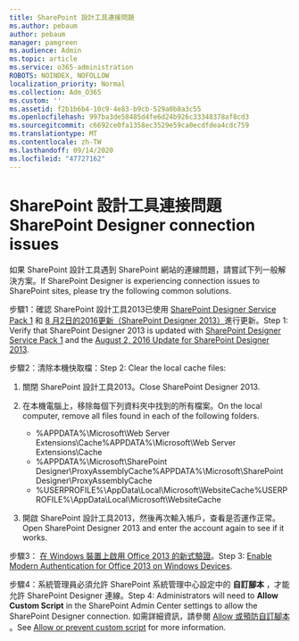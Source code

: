 ```yaml
---
title: SharePoint 設計工具連接問題
ms.author: pebaum
author: pebaum
manager: pamgreen
ms.audience: Admin
ms.topic: article
ms.service: o365-administration
ROBOTS: NOINDEX, NOFOLLOW
localization_priority: Normal
ms.collection: Adm_O365
ms.custom: ''
ms.assetid: f2b1b6b4-10c9-4e83-b9cb-529a0b8a3c55
ms.openlocfilehash: 997ba3de58485d4fe6d24b926c33348378af8cd3
ms.sourcegitcommit: c6692ce0fa1358ec3529e59ca0ecdfdea4cdc759
ms.translationtype: MT
ms.contentlocale: zh-TW
ms.lasthandoff: 09/14/2020
ms.locfileid: "47727162"
---
```

# <a name="sharepoint-designer-connection-issues"></a><span data-ttu-id="f3f8e-102">SharePoint 設計工具連接問題</span><span class="sxs-lookup"><span data-stu-id="f3f8e-102">SharePoint Designer connection issues</span></span> 

<span data-ttu-id="f3f8e-103">如果 SharePoint 設計工具遇到 SharePoint 網站的連線問題，請嘗試下列一般解決方案。</span><span class="sxs-lookup"><span data-stu-id="f3f8e-103">If SharePoint Designer is experiencing connection issues to SharePoint sites, please try the following common solutions.</span></span>

<span data-ttu-id="f3f8e-104">步驟1：確認 SharePoint 設計工具2013已使用 [SharePoint Designer Service Pack 1](https://support.microsoft.com/help/2817441/description-of-microsoft-sharepoint-designer-2013-service-pack-1-sp1) 和 [8 月2日的2016更新（SharePoint Designer 2013）](https://support.microsoft.com/help/3114721/august-2-2016-update-for-sharepoint-designer-2013-kb3114721)進行更新。</span><span class="sxs-lookup"><span data-stu-id="f3f8e-104">Step 1: Verify that SharePoint Designer 2013 is updated with [SharePoint Designer Service Pack 1](https://support.microsoft.com/help/2817441/description-of-microsoft-sharepoint-designer-2013-service-pack-1-sp1) and the [August 2, 2016 Update for SharePoint Designer 2013](https://support.microsoft.com/help/3114721/august-2-2016-update-for-sharepoint-designer-2013-kb3114721).</span></span>



<span data-ttu-id="f3f8e-105">步驟2：清除本機快取檔：</span><span class="sxs-lookup"><span data-stu-id="f3f8e-105">Step 2: Clear the local cache files:</span></span>

1. <span data-ttu-id="f3f8e-106">關閉 SharePoint 設計工具2013。</span><span class="sxs-lookup"><span data-stu-id="f3f8e-106">Close SharePoint Designer 2013.</span></span>

2. <span data-ttu-id="f3f8e-107">在本機電腦上，移除每個下列資料夾中找到的所有檔案。</span><span class="sxs-lookup"><span data-stu-id="f3f8e-107">On the local computer, remove all files found in each of the following folders.</span></span>

    - <span data-ttu-id="f3f8e-108">%APPDATA%\Microsoft\Web Server Extensions\Cache</span><span class="sxs-lookup"><span data-stu-id="f3f8e-108">%APPDATA%\Microsoft\Web Server Extensions\Cache</span></span>
    - <span data-ttu-id="f3f8e-109">%APPDATA%\Microsoft\SharePoint Designer\ProxyAssemblyCache</span><span class="sxs-lookup"><span data-stu-id="f3f8e-109">%APPDATA%\Microsoft\SharePoint Designer\ProxyAssemblyCache</span></span>
    - <span data-ttu-id="f3f8e-110">%USERPROFILE%\AppData\Local\Microsoft\WebsiteCache</span><span class="sxs-lookup"><span data-stu-id="f3f8e-110">%USERPROFILE%\AppData\Local\Microsoft\WebsiteCache</span></span>

3. <span data-ttu-id="f3f8e-111">開啟 SharePoint 設計工具2013，然後再次輸入帳戶，查看是否運作正常。</span><span class="sxs-lookup"><span data-stu-id="f3f8e-111">Open SharePoint Designer 2013 and enter the account again to see if it works.</span></span>

<span data-ttu-id="f3f8e-112">步驟3： [在 Windows 裝置上啟用 Office 2013 的新式驗證](https://docs.microsoft.com/microsoft-365/admin/security-and-compliance/enable-modern-authentication)。</span><span class="sxs-lookup"><span data-stu-id="f3f8e-112">Step 3: [Enable Modern Authentication for Office 2013 on Windows Devices](https://docs.microsoft.com/microsoft-365/admin/security-and-compliance/enable-modern-authentication).</span></span>

<span data-ttu-id="f3f8e-113">步驟4：系統管理員必須允許 SharePoint 系統管理中心設定中的 **自訂腳本** ，才能允許 SharePoint Designer 連線。</span><span class="sxs-lookup"><span data-stu-id="f3f8e-113">Step 4: Administrators will need to **Allow Custom Script** in the SharePoint Admin Center settings to allow the SharePoint Designer connection.</span></span> <span data-ttu-id="f3f8e-114">如需詳細資訊，請參閱 [Allow 或預防自訂腳本](https://docs.microsoft.com/sharepoint/allow-or-prevent-custom-script) 。</span><span class="sxs-lookup"><span data-stu-id="f3f8e-114">See [Allow or prevent custom script](https://docs.microsoft.com/sharepoint/allow-or-prevent-custom-script) for more information.</span></span>



